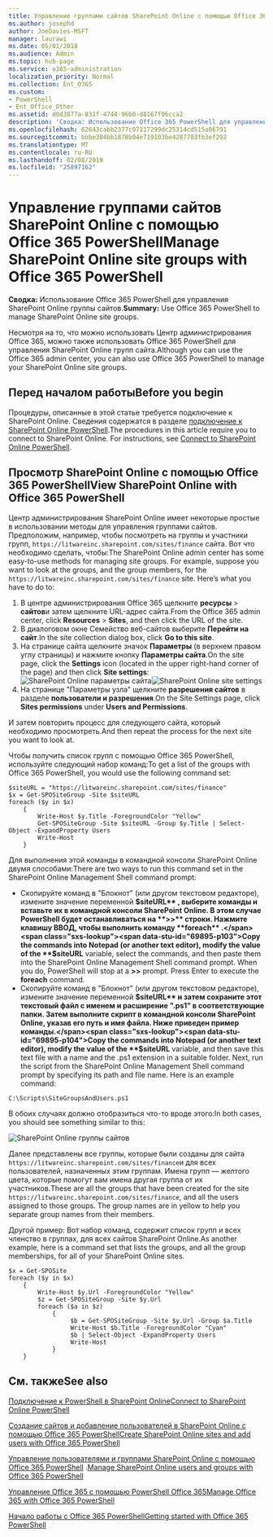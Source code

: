 ```yaml
---
title: Управление группами сайтов SharePoint Online с помощью Office 365 PowerShell
ms.author: josephd
author: JoeDavies-MSFT
manager: laurawi
ms.date: 05/01/2018
ms.audience: Admin
ms.topic: hub-page
ms.service: o365-administration
localization_priority: Normal
ms.collection: Ent_O365
ms.custom:
- PowerShell
- Ent_Office_Other
ms.assetid: d0d3877a-831f-4744-96b0-d8167f06cca2
description: 'Сводка: Использование Office 365 PowerShell для управления SharePoint Online группы сайтов.'
ms.openlocfilehash: 62643cabb2377c07117299dc25314cd515a06791
ms.sourcegitcommit: bbbe304bb1878b04e719103be4287703fb3ef292
ms.translationtype: MT
ms.contentlocale: ru-RU
ms.lasthandoff: 02/08/2019
ms.locfileid: "25897162"
---
```

# <a name="manage-sharepoint-online-site-groups-with-office-365-powershell"></a><span data-ttu-id="69895-103">Управление группами сайтов SharePoint Online с помощью Office 365 PowerShell</span><span class="sxs-lookup"><span data-stu-id="69895-103">Manage SharePoint Online site groups with Office 365 PowerShell</span></span>

 <span data-ttu-id="69895-104">**Сводка:** Использование Office 365 PowerShell для управления SharePoint Online группы сайтов.</span><span class="sxs-lookup"><span data-stu-id="69895-104">**Summary:** Use Office 365 PowerShell to manage SharePoint Online site groups.</span></span>
  
<span data-ttu-id="69895-105">Несмотря на то, что можно использовать Центр администрирования Office 365, можно также использовать Office 365 PowerShell для управления SharePoint Online групп сайта.</span><span class="sxs-lookup"><span data-stu-id="69895-105">Although you can use the Office 365 admin center, you can also use Office 365 PowerShell to manage your SharePoint Online site groups.</span></span>

## <a name="before-you-begin"></a><span data-ttu-id="69895-106">Перед началом работы</span><span class="sxs-lookup"><span data-stu-id="69895-106">Before you begin</span></span>

<span data-ttu-id="69895-p101">Процедуры, описанные в этой статье требуется подключение к SharePoint Online. Сведения содержатся в разделе [подключение к SharePoint Online PowerShell](https://docs.microsoft.com/en-us/powershell/sharepoint/sharepoint-online/connect-sharepoint-online?view=sharepoint-ps).</span><span class="sxs-lookup"><span data-stu-id="69895-p101">The procedures in this article require you to connect to SharePoint Online. For instructions, see [Connect to SharePoint Online PowerShell](https://docs.microsoft.com/en-us/powershell/sharepoint/sharepoint-online/connect-sharepoint-online?view=sharepoint-ps).</span></span>

## <a name="view-sharepoint-online-with-office-365-powershell"></a><span data-ttu-id="69895-109">Просмотр SharePoint Online с помощью Office 365 PowerShell</span><span class="sxs-lookup"><span data-stu-id="69895-109">View SharePoint Online with Office 365 PowerShell</span></span>

<span data-ttu-id="69895-p102">Центр администрирования SharePoint Online имеет некоторые простые в использовании методы для управления группами сайтов. Предположим, например, чтобы посмотреть на группы и участники групп, `https://litwareinc.sharepoint.com/sites/finance` сайта. Вот что необходимо сделать, чтобы:</span><span class="sxs-lookup"><span data-stu-id="69895-p102">The SharePoint Online admin center has some easy-to-use methods for managing site groups. For example, suppose you want to look at the groups, and the group members, for the `https://litwareinc.sharepoint.com/sites/finance` site. Here’s what you have to do to:</span></span>

1. <span data-ttu-id="69895-113">В центре администрирования Office 365 щелкните **ресурсы** > **сайтов**и затем щелкните URL-адрес сайта.</span><span class="sxs-lookup"><span data-stu-id="69895-113">From the Office 365 admin center, click **Resources** > **Sites**, and then click the URL of the site.</span></span>
2. <span data-ttu-id="69895-114">В диалоговом окне Семейство веб-сайтов выберите **Перейти на сайт**.</span><span class="sxs-lookup"><span data-stu-id="69895-114">In the site collection dialog box, click **Go to this site**.</span></span>
3. <span data-ttu-id="69895-115">На странице сайта щелкните значок **Параметры** (в верхнем правом углу страницы) и нажмите кнопку **Параметры сайта**.</span><span class="sxs-lookup"><span data-stu-id="69895-115">On the site page, click the **Settings** icon (located in the upper right-hand corner of the page) and then click **Site settings**:</span></span><br/>
<span data-ttu-id="69895-116">![SharePoint Online параметры сайта](media/spo-site-settings.png)</span><span class="sxs-lookup"><span data-stu-id="69895-116">![SharePoint Online site settings](media/spo-site-settings.png)</span></span><br/>
4. <span data-ttu-id="69895-117">На странице "Параметры узла" щелкните **разрешения сайтов** в разделе **пользователи и разрешения**.</span><span class="sxs-lookup"><span data-stu-id="69895-117">On the Site Settings page, click **Sites permissions** under **Users and Permissions**.</span></span>

<span data-ttu-id="69895-118">И затем повторить процесс для следующего сайта, который необходимо просмотреть.</span><span class="sxs-lookup"><span data-stu-id="69895-118">And then repeat the process for the next site you want to look at.</span></span>

<span data-ttu-id="69895-119">Чтобы получить список групп с помощью Office 365 PowerShell, используйте следующий набор команд:</span><span class="sxs-lookup"><span data-stu-id="69895-119">To get a list of the groups with Office 365 PowerShell, you would use the following command set:</span></span>

```
$siteURL = "https://litwareinc.sharepoint.com/sites/finance"
$x = Get-SPOSiteGroup -Site $siteURL
foreach ($y in $x)
    {
        Write-Host $y.Title -ForegroundColor "Yellow"
        Get-SPOSiteGroup -Site $siteURL -Group $y.Title | Select-Object -ExpandProperty Users
        Write-Host
    }
```

<span data-ttu-id="69895-120">Для выполнения этой команды в командной консоли SharePoint Online двумя способами:</span><span class="sxs-lookup"><span data-stu-id="69895-120">There are two ways to run this command set in the SharePoint Online Management Shell command prompt:</span></span>

- <span data-ttu-id="69895-p103">Скопируйте команд в "Блокнот" (или другом текстовом редакторе), измените значение переменной **$siteURL** , выберите команды и вставьте их в командной консоли SharePoint Online. В этом случае PowerShell будет останавливаться на **>>** строки. Нажмите клавишу ВВОД, чтобы выполнить команду **foreach** .</span><span class="sxs-lookup"><span data-stu-id="69895-p103">Copy the commands into Notepad (or another text editor), modify the value of the **$siteURL** variable, select the commands, and then paste them into the SharePoint Online Management Shell command prompt. When you do, PowerShell will stop at a **>>** prompt. Press Enter to execute the **foreach** command.</span></span><br/>
- <span data-ttu-id="69895-p104">Скопируйте команд в "Блокнот" (или другом текстовом редакторе), измените значение переменной **$siteURL** и затем сохраните этот текстовый файл с именем и расширение ".ps1" в соответствующие папки. Затем выполните скрипт в командной консоли SharePoint Online, указав его путь и имя файла. Ниже приведен пример команды.</span><span class="sxs-lookup"><span data-stu-id="69895-p104">Copy the commands into Notepad (or another text editor), modify the value of the **$siteURL** variable, and then save this text file with a name and the .ps1 extension in a suitable folder. Next, run the script from the SharePoint Online Management Shell command prompt by specifying its path and file name. Here is an example command:</span></span>

```
C:\Scripts\SiteGroupsAndUsers.ps1
```

<span data-ttu-id="69895-127">В обоих случаях должно отобразиться что-то вроде этого:</span><span class="sxs-lookup"><span data-stu-id="69895-127">In both cases, you should see something similar to this:</span></span>

![SharePoint Online группы сайтов](media/SPO-site-groups.png)

<span data-ttu-id="69895-p105">Далее представлены все группы, которые были созданы для сайта `https://litwareinc.sharepoint.com/sites/finance`и для всех пользователей, назначенных этим группам. Имена групп — желтого цвета, которые помогут вам имена другая группа от их участников.</span><span class="sxs-lookup"><span data-stu-id="69895-p105">These are all the groups that have been created for the site `https://litwareinc.sharepoint.com/sites/finance`, and all the users assigned to those groups. The group names are in yellow to help you separate group names from their members.</span></span>

<span data-ttu-id="69895-131">Другой пример: Вот набор команд, содержит список групп и всех членство в группах, для всех сайтов SharePoint Online.</span><span class="sxs-lookup"><span data-stu-id="69895-131">As another example, here is a command set that lists the groups, and all the group memberships, for all of your SharePoint Online sites.</span></span>

```
$x = Get-SPOSite
foreach ($y in $x)
    {
        Write-Host $y.Url -ForegroundColor "Yellow"
        $z = Get-SPOSiteGroup -Site $y.Url
        foreach ($a in $z)
            {
                 $b = Get-SPOSiteGroup -Site $y.Url -Group $a.Title 
                 Write-Host $b.Title -ForegroundColor "Cyan"
                 $b | Select-Object -ExpandProperty Users
                 Write-Host
            }
    }
```
    
## <a name="see-also"></a><span data-ttu-id="69895-132">См. также</span><span class="sxs-lookup"><span data-stu-id="69895-132">See also</span></span>

[<span data-ttu-id="69895-133">Подключение к PowerShell в SharePoint Online</span><span class="sxs-lookup"><span data-stu-id="69895-133">Connect to SharePoint Online PowerShell</span></span>](https://docs.microsoft.com/powershell/sharepoint/sharepoint-online/connect-sharepoint-online?view=sharepoint-ps)

[<span data-ttu-id="69895-134">Создание сайтов и добавление пользователей в SharePoint Online с помощью Office 365 PowerShell</span><span class="sxs-lookup"><span data-stu-id="69895-134">Create SharePoint Online sites and add users with Office 365 PowerShell</span></span>](create-sharepoint-sites-and-add-users-with-powershell.md)

<span data-ttu-id="69895-135">[Управление пользователями и группами SharePoint Online с помощью Office 365 PowerShell](manage-sharepoint-users-and-groups-with-powershell.md) .</span><span class="sxs-lookup"><span data-stu-id="69895-135">[Manage SharePoint Online users and groups with Office 365 PowerShell](manage-sharepoint-users-and-groups-with-powershell.md)</span></span>

[<span data-ttu-id="69895-136">Управление Office 365 с помощью PowerShell Office 365</span><span class="sxs-lookup"><span data-stu-id="69895-136">Manage Office 365 with Office 365 PowerShell</span></span>](manage-office-365-with-office-365-powershell.md)
  
[<span data-ttu-id="69895-137">Начало работы с Office 365 PowerShell</span><span class="sxs-lookup"><span data-stu-id="69895-137">Getting started with Office 365 PowerShell</span></span>](getting-started-with-office-365-powershell.md)

